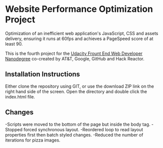 # Website Performance Optimization Project

Optimization of an inefficient web application's JavaScript, CSS and assets delivery, ensuring it runs at 60fps and achieves a PageSpeed score of at least 90.

This is the fourth project for the [Udacity Frount End Web Developer Nanodegree](https://www.udacity.com/course/front-end-web-developer-nanodegree--nd001) co-created by AT&T, Google, GitHub and Hack Reactor.

## Installation Instructions
Either clone the repository using GIT, or use the download ZIP link on the right hand side of the screen. Open the directory and double click the index.html file.

## Changes
-Scripts were moved to the bottom of the page but inside the body tag.
-Stopped forced synchronous layout.
-Reordered loop to read layout properties first then batch styled changes.
-Reduced the number of iterations for pizza images.